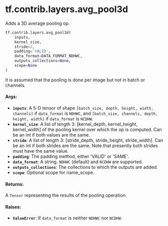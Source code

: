 <div itemscope itemtype="http://developers.google.com/ReferenceObject">
<meta itemprop="name" content="tf.contrib.layers.avg_pool3d" />
<meta itemprop="path" content="Stable" />
</div>

# tf.contrib.layers.avg_pool3d

Adds a 3D average pooling op.

``` python
tf.contrib.layers.avg_pool3d(
    inputs,
    kernel_size,
    stride=2,
    padding='VALID',
    data_format=DATA_FORMAT_NDHWC,
    outputs_collections=None,
    scope=None
)
```

<!-- Placeholder for "Used in" -->

It is assumed that the pooling is done per image but not in batch or channels.

#### Args:


* <b>`inputs`</b>: A 5-D tensor of shape `[batch_size, depth, height, width, channels]`
  if `data_format` is `NDHWC`, and `[batch_size, channels, depth, height,
  width]` if `data_format` is `NCDHW`.
* <b>`kernel_size`</b>: A list of length 3: [kernel_depth, kernel_height, kernel_width]
  of the pooling kernel over which the op is computed. Can be an int if both
  values are the same.
* <b>`stride`</b>: A list of length 3: [stride_depth, stride_height, stride_width]. Can
  be an int if both strides are the same. Note that presently both strides
  must have the same value.
* <b>`padding`</b>: The padding method, either 'VALID' or 'SAME'.
* <b>`data_format`</b>: A string. `NDHWC` (default) and `NCDHW` are supported.
* <b>`outputs_collections`</b>: The collections to which the outputs are added.
* <b>`scope`</b>: Optional scope for name_scope.


#### Returns:

A `Tensor` representing the results of the pooling operation.



#### Raises:


* <b>`ValueError`</b>: If `data_format` is neither `NDHWC` nor `NCDHW`.